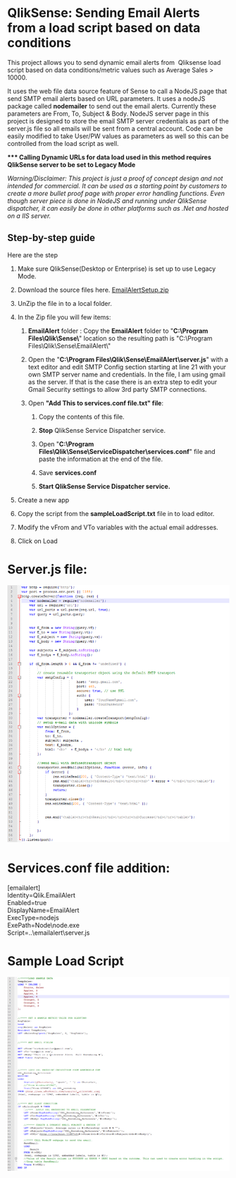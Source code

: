QlikSense: Sending Email Alerts from a load script based on data conditions
===========================================================================

This project allows you to send dynamic email alerts from  Qliksense load script
based on data conditions/metric values such as Average Sales \> 10000.

It uses the web file data source feature of Sense to call a NodeJS page that
send SMTP email alerts based on URL parameters. It uses a nodeJS package called
**nodemailer** to send out the email alerts. Currently these parameters are
From, To, Subject & Body. NodeJS server page in this project is designed to
store the email SMTP server credentials as part of the server.js file so all
emails will be sent from a central account. Code can be easily modified to take
User/PW values as parameters as well so this can be controlled from the load
script as well.

**\*\*\* Calling Dynamic URLs for data load used in this method requires
QlikSense server to be set to Legacy Mode**

*Warning/Disclaimer: This project is just a proof of concept design and not
intended for commercial. It can be used as a starting point by customers to
create a more bullet proof page with proper error handling functions. Even
though server piece is done in NodeJS and running under QlikSense dispatcher, it
can easily be done in other platforms such as .Net and hosted on a IIS server.*

Step-by-step guide
------------------

Here are the step

1.  Make sure QlikSense(Desktop or Enterprise) is set up to use Legacy Mode.

2.  Download the source files
    here. [EmailAlertSetup.zip](https://github.com/NickAkincilar/QlikSense-Data-Driven-Email-Alerts/raw/Version1/SourceFiles/EmailAlertSetup.zip)

3.  UnZip the file in to a local folder.

4.  In the Zip file you will few items:

    1.  **EmailAlert** folder : Copy the **EmailAlert** folder to "**C:\\Program
        Files\\Qlik\\Sense\\**" location so the resulting path is "C:\\Program
        Files\\Qlik\\Sense\\EmailAlert\\"

    2.  Open the "**C:\\Program Files\\Qlik\\Sense\\EmailAlert\\server.js**"
        with a text editor and edit SMTP Config section starting at line 21 with
        your own SMTP server name and credentials. In the file, I am using gmail
        as the server. If that is the case there is an extra step to edit your
        Gmail Security settings to allow 3rd party SMTP connections.

    3.  Open **"Add This to services.conf file.txt" file**:  

        1.  Copy the contents of this file.

        2.  **Stop** QlikSense Service Dispatcher service.

        3.  Open "**C:\\Program
            Files\\Qlik\\Sense\\ServiceDispatcher\\services.conf**" file and
            paste the information at the end of the file.

        4.  Save **services.conf**

        5.  **Start **QlikSense Service Dispatcher service**.**

5.  Create a new app

6.  Copy the script from the **sampleLoadScript.txt** file in to load editor.

7.  Modify the vFrom and VTo variables with the actual email addresses.

8.  Click on Load 

Server.js file:
===============

![C:\\e3092c5d540a14b7adc1278ef62dc3c2](https://github.com/NickAkincilar/QlikSense-Data-Driven-Email-Alerts/blob/Version1/media/230713eb67e1b43acb607fe6e0c27ed1.png?raw=true)



Services.conf file addition:
============================

[emailalert]  
Identity=Qlik.EmailAlert  
Enabled=true  
DisplayName=EmailAlert  
ExecType=nodejs  
ExePath=Node\\node.exe  
Script=..\\emailalert\\server.js

Sample Load Script
==================

![](https://raw.githubusercontent.com/NickAkincilar/QlikSense-Data-Driven-Email-Alerts/Version1/media/02e0f364d3a5afcdc9d8031447f653b0.png)
